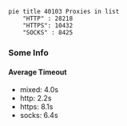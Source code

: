 
```mermaid
pie title 40103 Proxies in list
    "HTTP" : 28218
    "HTTPS": 10432
    "SOCKS" : 8425
```

### Some Info
#### Average Timeout

- mixed: 4.0s
- http: 2.2s
- https: 8.1s
- socks: 6.4s